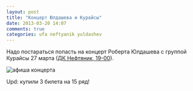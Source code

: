 ```yaml
---
layout: post
title: "Концерт Юлдашева и Курайсы"
date: 2013-03-20 14:07
comments: true
categories: ufa neftyanik yuldashev
---
```

Надо постараться попасть на концерт Роберта Юлдашева с группой Курайсы 27 марта ([ДК Нефтяник, 19-00](http://www.ufaconcert.ru/node/129636)).

![афиша концерта](http://dkneftyanik-ufa.ru/images/afisha/yuldashev_0313.jpg)

Upd: купили 3 билета на 15 ряд!